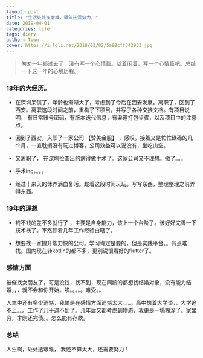 ```yaml
---
layout: post
title: "生活处处多磨难，骚年还需努力。"
date: 2019-04-01
categories: life
tags: diary
author: Town
cover: https://i.loli.net/2018/03/02/5a98cff342933.jpg
---
```


> 匆匆一年都过去了，没有写一个心情篇。趁着闲着，写一个心情篇吧。总结一下这一年的心境历程。

### 18年的大经历。

 * 在深圳呆惯了，年龄也渐渐大了，考虑到了今后在西安发展。离职了，回到了西安。离职这段时间之前，重构了下项目，并写了各种交接文档。有项目说明， 有日常账号密码，有版本迭代信息，有渠道打包步骤，以及项目中的注意点。

* 回到了西安，入职了一家公司 【赞美金服】 ，感叹。接着又是忙忙碌碌的几个月，一直耽搁没有玩过博客，公司效益可以说没有，坐吃山空。

* 又离职了， 在深圳检查出的病得做手术了。这家公司又不理想。撤了。。。

* 手术ing。。。。

* 经过十来天的休养满血复活。趁着这段时间玩玩。写写东西，整理整理之前弄得东西。

### 19年的理想

* 钱不钱的差不多就行了 ，主要是自身能力，该上一个台阶了。该好好完善一下技术栈了。不然顶着几年工作经验白瞎了。

* 想要找一家提升能力快的公司。学习肯定是要的，但是实践平台。。有点难找。国内现在转kotlin的都不多，更别说很看好的flutter了。

### 感情方面

被催找女朋友了，可是没钱，找不到，现在同龄的都想找结婚对象，没有能力结婚，，，就不会和你开始。唉。。。。。难受。。

人生中还有多少遗憾，我怕是在感情方面遗憾太大。。。。高中想着大学谈，，大学追不上。。。工作了几乎遇不到了。几年后又都考虑到物质，我更是一塌糊涂了。家里穷，才刚还完债。。怎么能有存款。

### 总结

人生啊，处处透艰难， 我还不算太大，还需要努力！